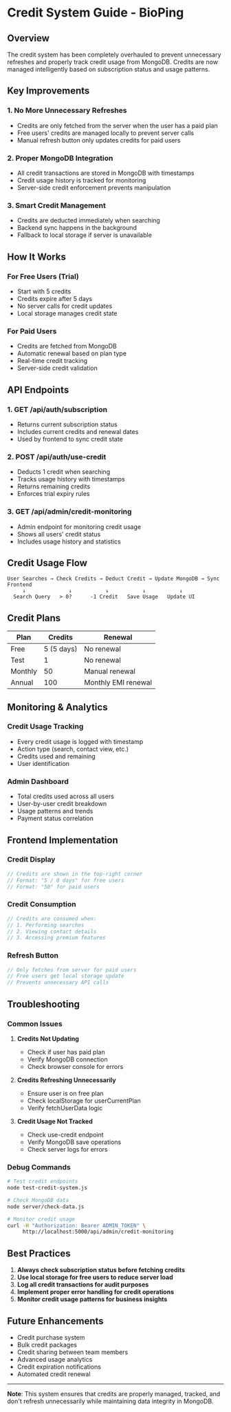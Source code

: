 # Credit System Guide - BioPing

## Overview
The credit system has been completely overhauled to prevent unnecessary refreshes and properly track credit usage from MongoDB. Credits are now managed intelligently based on subscription status and usage patterns.

## Key Improvements

### 1. **No More Unnecessary Refreshes**
- Credits are only fetched from the server when the user has a paid plan
- Free users' credits are managed locally to prevent server calls
- Manual refresh button only updates credits for paid users

### 2. **Proper MongoDB Integration**
- All credit transactions are stored in MongoDB with timestamps
- Credit usage history is tracked for monitoring
- Server-side credit enforcement prevents manipulation

### 3. **Smart Credit Management**
- Credits are deducted immediately when searching
- Backend sync happens in the background
- Fallback to local storage if server is unavailable

## How It Works

### For Free Users (Trial)
- Start with 5 credits
- Credits expire after 5 days
- No server calls for credit updates
- Local storage manages credit state

### For Paid Users
- Credits are fetched from MongoDB
- Automatic renewal based on plan type
- Real-time credit tracking
- Server-side credit validation

## API Endpoints

### 1. **GET /api/auth/subscription**
- Returns current subscription status
- Includes current credits and renewal dates
- Used by frontend to sync credit state

### 2. **POST /api/auth/use-credit**
- Deducts 1 credit when searching
- Tracks usage history with timestamps
- Returns remaining credits
- Enforces trial expiry rules

### 3. **GET /api/admin/credit-monitoring**
- Admin endpoint for monitoring credit usage
- Shows all users' credit status
- Includes usage history and statistics

## Credit Usage Flow

```
User Searches → Check Credits → Deduct Credit → Update MongoDB → Sync Frontend
     ↓              ↓           ↓           ↓           ↓
  Search Query   > 0?      -1 Credit   Save Usage   Update UI
```

## Credit Plans

| Plan | Credits | Renewal |
|------|---------|---------|
| Free | 5 (5 days) | No renewal |
| Test | 1 | No renewal |
| Monthly | 50 | Manual renewal |
| Annual | 100 | Monthly EMI renewal |

## Monitoring & Analytics

### Credit Usage Tracking
- Every credit usage is logged with timestamp
- Action type (search, contact view, etc.)
- Credits used and remaining
- User identification

### Admin Dashboard
- Total credits used across all users
- User-by-user credit breakdown
- Usage patterns and trends
- Payment status correlation

## Frontend Implementation

### Credit Display
```javascript
// Credits are shown in the top-right corner
// Format: "5 / 0 days" for free users
// Format: "50" for paid users
```

### Credit Consumption
```javascript
// Credits are consumed when:
// 1. Performing searches
// 2. Viewing contact details
// 3. Accessing premium features
```

### Refresh Button
```javascript
// Only fetches from server for paid users
// Free users get local storage update
// Prevents unnecessary API calls
```

## Troubleshooting

### Common Issues

1. **Credits Not Updating**
   - Check if user has paid plan
   - Verify MongoDB connection
   - Check browser console for errors

2. **Credits Refreshing Unnecessarily**
   - Ensure user is on free plan
   - Check localStorage for userCurrentPlan
   - Verify fetchUserData logic

3. **Credit Usage Not Tracked**
   - Check use-credit endpoint
   - Verify MongoDB save operations
   - Check server logs for errors

### Debug Commands

```bash
# Test credit endpoints
node test-credit-system.js

# Check MongoDB data
node server/check-data.js

# Monitor credit usage
curl -H "Authorization: Bearer ADMIN_TOKEN" \
     http://localhost:5000/api/admin/credit-monitoring
```

## Best Practices

1. **Always check subscription status before fetching credits**
2. **Use local storage for free users to reduce server load**
3. **Log all credit transactions for audit purposes**
4. **Implement proper error handling for credit operations**
5. **Monitor credit usage patterns for business insights**

## Future Enhancements

- Credit purchase system
- Bulk credit packages
- Credit sharing between team members
- Advanced usage analytics
- Credit expiration notifications
- Automated credit renewal

---

**Note**: This system ensures that credits are properly managed, tracked, and don't refresh unnecessarily while maintaining data integrity in MongoDB.
